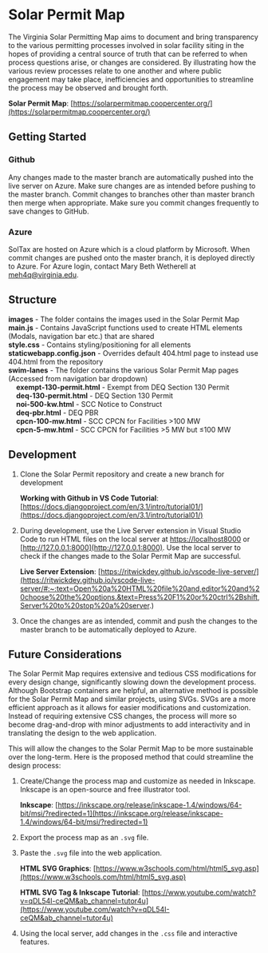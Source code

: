 # Solar Permit Map

The Virginia Solar Permitting Map aims to document and bring transparency to the various permitting processes involved in solar facility siting in the hopes of providing a central source of truth that can be referred to when process questions arise, or changes are considered. By illustrating how the various review processes relate to one another and where public engagement may take place, inefficiencies and opportunities to streamline the process may be observed and brought forth.

__Solar Permit Map__: [https://solarpermitmap.coopercenter.org/](https://solarpermitmap.coopercenter.org/)

## Getting Started
### Github
Any changes made to the master branch are automatically pushed into the live server on Azure. Make sure changes are as intended before pushing to the master branch. Commit changes to branches other than master branch then merge when appropriate. Make sure you commit changes frequently to save changes to GitHub.

### Azure
SolTax are hosted on Azure which is a cloud platform by Microsoft. When commit changes are pushed onto the master branch, it is deployed directly to Azure. For Azure login, contact Mary Beth Wetherell at [meh4q@virginia.edu](mailto:meh4q@virginia.edu).

## Structure
__images__ - The folder contains the images used in the Solar Permit Map <br>
__main.js__ - Contains JavaScript functions used to create HTML elements (Modals, navigation bar etc.) that are shared <br>
__style.css__ - Contains styling/positioning for all elements <br>
__staticwebapp.config.json__ - Overrides default 404.html page to instead use 404.html from the repository <br>
__swim-lanes__ - The folder contains the various Solar Permit Map pages (Accessed from navigation bar dropdown) <br>
&nbsp;&nbsp;&nbsp;&nbsp;__exempt-130-permit.html__ - Exempt from DEQ Section 130 Permit <br>
&nbsp;&nbsp;&nbsp;&nbsp;__deq-130-permit.html__ - DEQ Section 130 Permit <br>
&nbsp;&nbsp;&nbsp;&nbsp;__noi-500-kw.html__ - SCC Notice to Construct <br>
&nbsp;&nbsp;&nbsp;&nbsp;__deq-pbr.html__ - DEQ PBR<br>
&nbsp;&nbsp;&nbsp;&nbsp;__cpcn-100-mw.html__ - SCC CPCN for Facilities >100 MW<br>
&nbsp;&nbsp;&nbsp;&nbsp;__cpcn-5-mw.html__ - SCC CPCN for Facilities >5 MW but ≤100 MW <br>

## Development
1. Clone the Solar Permit repository and create a new branch for development

    __Working with Github in VS Code Tutorial__: [https://docs.djangoproject.com/en/3.1/intro/tutorial01/](https://docs.djangoproject.com/en/3.1/intro/tutorial01/)

2. During development, use the Live Server extension in Visual Studio Code to run HTML files on the local server at [https://localhost8000](https://localhost8000) or [http://127.0.0.1:8000](http://127.0.0.1:8000). Use the local server to check if the changes made to the Solar Permit Map are successful. 

    __Live Server Extension__: [https://ritwickdey.github.io/vscode-live-server/](https://ritwickdey.github.io/vscode-live-server/#:~:text=Open%20a%20HTML%20file%20and,editor%20and%20choose%20the%20options.&text=Press%20F1%20or%20ctrl%2Bshift,Server%20to%20stop%20a%20server.)

 3. Once the changes are as intended, commit and push the changes to the master branch to be automatically deployed to Azure.    

## Future Considerations
The Solar Permit Map requires extensive and tedious CSS modifications for every design change, significantly slowing down the development process. Although Bootstrap containers are helpful, an alternative method is possible for the Solar Permit Map and similar projects, using SVGs. SVGs are a more efficient approach as it allows for easier modifications and customization. Instead of requiring extensive CSS changes, the process will more so become drag-and-drop with minor adjustments to add interactivity and in translating the design to the web application. 

This will allow the changes to the Solar Permit Map to be more sustainable over the long-term. Here is the proposed method that could streamline the design process:

1. Create/Change the process map and customize as needed in Inkscape. Inkscape is an open-source and free illustrator tool. 

    __Inkscape__: [https://inkscape.org/release/inkscape-1.4/windows/64-bit/msi/?redirected=1](https://inkscape.org/release/inkscape-1.4/windows/64-bit/msi/?redirected=1)

2. Export the process map as an `.svg` file.
3. Paste the `.svg` file into the web application.

    __HTML SVG Graphics__: [https://www.w3schools.com/html/html5_svg.asp](https://www.w3schools.com/html/html5_svg.asp)

    __HTML SVG Tag & Inkscape Tutorial__: [https://www.youtube.com/watch?v=qDL54I-ceQM&ab_channel=tutor4u](https://www.youtube.com/watch?v=qDL54I-ceQM&ab_channel=tutor4u)

4. Using the local server, add changes in the `.css` file and interactive features. 

